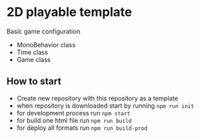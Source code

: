 # 2D playable template

Basic game configuration

-   MonoBehavior class
-   Time class
-   Game class

## How to start

-   Create new repository with this repository as a template
-   when repository is downloaded start by running `npm run init`
-   for development process run `npm start`
-   for build one html file run `npm run build`
-   for deploy all formats run `npm run build-prod`
